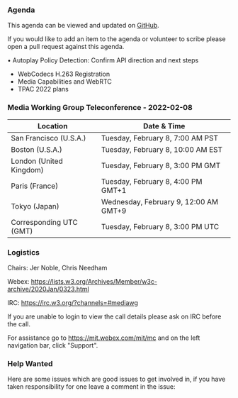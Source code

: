 ### Agenda

This agenda can be viewed and updated on [GitHub](https://github.com/w3c/media-wg/blob/main/meetings/2022-02-08-Media_Working_Group_Teleconference-agenda.md).

If you would like to add an item to the agenda or volunteer to scribe please open a pull request against this agenda.

•	Autoplay Policy Detection: Confirm API direction and next steps
* WebCodecs H.263 Registration
* Media Capabilities and WebRTC
* TPAC 2022 plans

### Media Working Group Teleconference - 2022-02-08

| Location | Date & Time |
| -------- | ----------- |
| San Francisco (U.S.A.) | Tuesday, February 8, 7:00 AM PST |
| Boston (U.S.A.) | Tuesday, February 8, 10:00 AM EST |
| London (United Kingdom) | Tuesday, February 8, 3:00 PM GMT |
| Paris (France) | Tuesday, February 8, 4:00 PM GMT+1 |
| Tokyo (Japan) | Wednesday, February 9, 12:00 AM GMT+9 |
| Corresponding UTC (GMT) | Tuesday, February 8, 3:00 PM UTC |

### Logistics

Chairs: Jer Noble, Chris Needham

Webex: https://lists.w3.org/Archives/Member/w3c-archive/2020Jan/0323.html

IRC: https://irc.w3.org/?channels=#mediawg

If you are unable to login to view the call details please ask on IRC before the call.

For assistance go to https://mit.webex.com/mit/mc  and on the left navigation bar, click "Support".

### Help Wanted

Here are some issues which are good issues to get involved in, if you have taken responsibility for one leave a comment in the issue:


              
